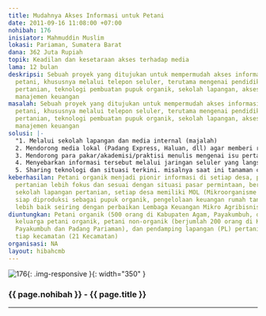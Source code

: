 ```yaml
---
title: Mudahnya Akses Informasi untuk Petani
date: 2011-09-16 11:08:00 +07:00
nohibah: 176
inisiator: Mahmuddin Muslim
lokasi: Pariaman, Sumatera Barat
dana: 362 Juta Rupiah
topik: Keadilan dan kesetaraan akses terhadap media
lama: 12 bulan
deskripsi: Sebuah proyek yang ditujukan untuk mempermudah akses informasi kapada para
  petani, khususnya melalui telepon seluler, terutama mengenai pendidikan, pasar hasil
  pertanian, teknologi pembuatan pupuk organik, sekolah lapangan, akses modal, dan
  manajemen keuangan
masalah: Sebuah proyek yang ditujukan untuk mempermudah akses informasi kapada para
  petani, khususnya melalui telepon seluler, terutama mengenai pendidikan, pasar hasil
  pertanian, teknologi pembuatan pupuk organik, sekolah lapangan, akses modal, dan
  manajemen keuangan
solusi: |-
  "1. Melalui sekolah lapangan dan media internal (majalah)
  2. Mendorong media lokal (Padang Express, Haluan, dll) agar memberi ruang untuk informasi pertanian
  3. Mendorong para pakar/akademisi/praktisi menulis mengenai isu pertanian
  4. Menyebarkan informasi tersebut melalui jaringan seluler yang langsung diterima oleh petani. Misalnya: saat ini harga cabe Rp. 60.000,- maka informasi ini akan sampai kepada para petani sehingga petani bisa bergaining dengan pembeli sehingga kenaikan harga cabe dipasaran bisa dinikmati petani.
  5. Sharing teknologi dan situasi terkini. misalnya saat ini tanaman cabe diserang oleh penyakit hama putih. Semua petani akan menerima informasi tersebut dan cara-cara penanggulangannya baik secara kimiawi maupun organik"
keberhasilan: Petani organik menjadi pionir informasi di setiap desa, pengelolaan
  pertanian lebih fokus dan sesuai dengan situasi pasar permintaan, berkembangannya
  sekolah lapangan pertanian, setiap desa memiliki MOL (Mikroorganisme lokal) yang
  siap diproduksi sebagai pupuk organik, pengelolaan keuangan rumah tangga petani
  lebih baik seiring dengan perbaikan Lembaga Keuangan Mikro Agribisnis
diuntungkan: Petani organik (500 orang di Kabupaten Agam, Payakumbuh, dan Padang Pariaman),
  keluarga petani organik, petani non-organik (berjumlah 200 orang di Kabupaten Agam,
  Payakumbuh dan Padang Pariaman), dan pendamping lapangan (PL) pertanian 1 orang
  tiap kecamatan (21 Kecamatan)
organisasi: NA
layout: hibahcmb
---
```


![176](/static/img/hibahcmb/176.png){: .img-responsive }{: width="350" }

### {{ page.nohibah }} - {{ page.title }}

---

